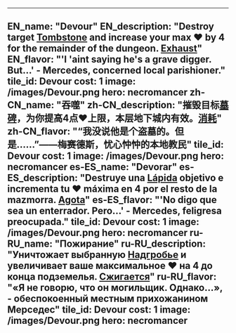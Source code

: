 ---

EN_name: "Devour"
EN_description: "Destroy target <a href = '../en/items#Tombstone'>Tombstone</a> and increase your max ❤️ by 4 for the remainder of the dungeon. <u>Exhaust</u>"
EN_flavor: "'I 'aint saying he's a grave digger. But...' - Mercedes, concerned local parishioner."
tile_id: Devour
cost: 1
image: /images/Devour.png
hero: necromancer
zh-CN_name: "吞噬"
zh-CN_description: "摧毁目标<a href = '../zh_cn/items#Tombstone'>墓碑</a>，为你提高4点❤️上限，本层地下城内有效。<u>消耗</u>"
zh-CN_flavor: "“我没说他是个盗墓的。但是……”——梅赛德斯，忧心忡忡的本地教民"
tile_id: Devour
cost: 1
image: /images/Devour.png
hero: necromancer
es-ES_name: "Devorar"
es-ES_description: "Destruye una <a href = '../es_es/items#Tombstone'>Lápida</a> objetivo e incrementa tu ❤️ máxima en 4 por el resto de la mazmorra. <u>Agota</u>"
es-ES_flavor: "'No digo que sea un enterrador. Pero...' - Mercedes, feligresa preocupada."
tile_id: Devour
cost: 1
image: /images/Devour.png
hero: necromancer
ru-RU_name: "Пожирание"
ru-RU_description: "Уничтожает выбранную <a href = '../ru_ru/items#Tombstone'>Надгробье</a> и увеличивает ваше максимальное ❤️ на 4 до конца подземелья. <u>Сжигается</u>"
ru-RU_flavor: "«Я не говорю, что он могильщик. Однако...», - обеспокоенный местным прихожанином Мерседес"
tile_id: Devour
cost: 1
image: /images/Devour.png
hero: necromancer
---
